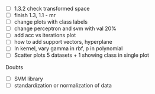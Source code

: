 - [ ] 1.3.2 check transformed space 
- [ ] finish 1.3, 1.1 - mr
- [ ] change plots with class labels 
- [ ] change perceptron and svm with val 20% 
- [ ] add acc vs iterations plot 
- [ ] how to add support vectors, hyperplane
- [ ] In kernel, vary gamma in rbf, p in polynomial
- [ ] Scatter plots 5 datasets + 1 showing class in single plot

Doubts
- [ ] SVM library
- [ ] standardization or normalization of data
